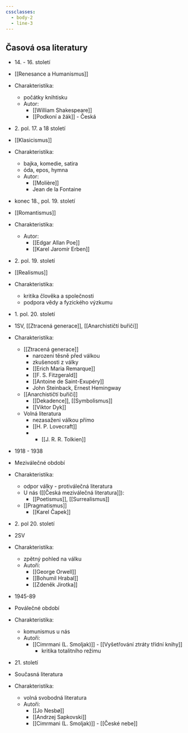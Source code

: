 ```yaml
---
cssclasses:
  - body-2
  - line-3
---
```


## Časová osa literatury

- 14\. - 16. století
- [[Renesance a Humanismus]]
-  Charakteristika:
	- počátky knihtisku
	- Autor:
		- [[William Shakespeare]]
		- [[Podkoní a žák]] - Česká

- 2\. pol. 17. a 18 století
- [[Klasicismus]]
- Charakteristika:
	- bajka, komedie, satira
	- óda, epos, hymna
	- Autor:
		- [[Molière]]
		- Jean de la Fontaine

- konec 18., pol. 19. století
- [[Romantismus]]
-  Charakteristika:
	- Autor:
		- [[Edgar Allan Poe]]
		- [[Karel Jaromír Erben]]

- 2\. pol. 19. století
- [[Realismus]]
-  Charakteristika:
	- kritika člověka a společnosti
	- podpora vědy a fyzického výzkumu

- 1\. pol. 20. století
- 1SV, [[Ztracená generace]], [[Anarchističtí buřiči]]
- Charakteristika:
	- [[Ztracená generace]]
		- narozeni těsně před válkou
		- zkušenosti z války
		- [[Erich Maria Remarque]]
		- [[F. S. Fitzgerald]]
		- [[Antoine de Saint-Exupéry]]
		- John Steinback, Ernest Hemingway
	- [[Anarchističtí buřiči]]
		- [[Dekadence]], [[Symbolismus]]
		- [[Viktor Dyk]]
	- Volná literatura
		- nezasaženi válkou přímo
		- [[H. P. Lovecraft]]
		- - [[J. R. R. Tolkien]]

- 1918 - 1938
- Meziválečné období
- Charakteristika:
	- odpor války - protiválečná literatura
	- U nás ([[Česká meziválečná literatura]]):
		- [[Poetismus]], [[Surrealismus]]
	- [[Pragmatismus]]
		- [[Karel Čapek]]
	

- 2\. pol 20. století
- 2SV
-  Charakteristika:
	- zpětný pohled na válku
	- Autoři:
		- [[George Orwell]]
		- [[Bohumil Hrabal]]
		- [[Zdeněk Jirotka]]
	
- 1945-89
- Poválečné období
-  Charakteristika:
	- komunismus u nás
	- Autoři:
		- [[Cimrmani (L. Smoljak)]] - [[Vyšetřování ztráty třídní knihy]] 
			- kritika totalitního režimu

- 21\. století
- Současná literatura
-  Charakteristika:
	- volná svobodná literatura
	- Autoři:
		- [[Jo Nesbø]]
		- [[Andrzej Sapkovski]]
		- [[Cimrmani (L. Smoljak)]] - [[České nebe]]
